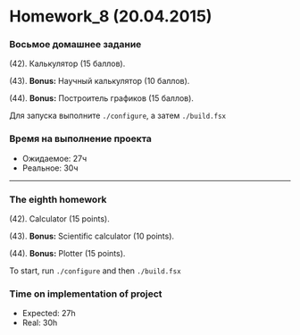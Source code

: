 ﻿Homework_8 (20.04.2015)
=======================

### Восьмое домашнее задание

(42). Калькулятор (15 баллов).

(43). **Bonus:** Научный калькулятор (10 баллов).

(44). **Bonus:** Построитель графиков (15 баллов).

Для запуска выполните `./configure`, а затем `./build.fsx`

### Время на выполнение проекта
* Ожидаемое: 27ч
* Реальное: 30ч

______________________________

### The eighth homework

(42). Calculator (15 points).

(43). **Bonus:** Scientific calculator (10 points).

(44). **Bonus:** Plotter (15 points).

To start, run `./configure` and then `./build.fsx`

### Time on implementation of project
* Expected: 27h
* Real: 30h
